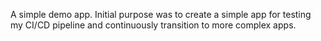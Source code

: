 A simple demo app. Initial purpose was to create a simple app for testing my CI/CD pipeline and continuously transition to more complex apps.
